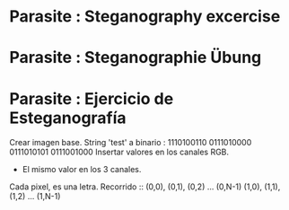 # Parasite : Steganography excercise
# Parasite : Steganographie Übung
# Parasite : Ejercicio de Esteganografía

Crear imagen base.
String 'test' a binario : 1110100110 0111010000 0111010101 0111001000
Insertar valores en los canales RGB.
- El mismo valor en los 3 canales.

Cada pixel, es una letra.
Recorrido ::
(0,0), (0,1), (0,2) ... (0,N-1)
(1,0), (1,1), (1,2) ... (1,N-1)